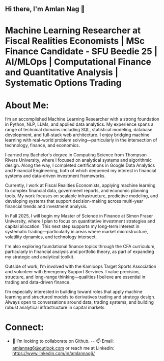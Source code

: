 ## Hi there, I'm Amlan Nag  👋

# Machine Learning Researcher at Fiscal Realities Economists | MSc Finance Candidate - SFU Beedie 25 | AI/MLOps | Computational Finance and Quantitative Analysis  | Systematic Options Trading

# About Me:

I’m an accomplished Machine Learning Researcher with a strong foundation in Python, NLP, LLMs, and applied data analytics. My experience spans a range of technical domains including SQL, statistical modeling, database development, and full-stack web architecture. I enjoy bridging machine learning with real-world problem solving—particularly in the intersection of technology, finance, and economics.

I earned my Bachelor's degree in Computing Science from Thompson Rivers University, where I focused on analytical systems and algorithmic design. Along the way, I completed certifications in Google Data Analytics and Financial Engineering, both of which deepened my interest in financial systems and data-driven investment frameworks.

Currently, I work at Fiscal Realities Economists, applying machine learning to complex financial data, government reports, and economic planning tools. My work focuses on scalable infrastructure, predictive modeling, and developing systems that support decision-making across multi-year financial trends and investment analysis.

In Fall 2025, I will begin my Master of Science in Finance at Simon Fraser University, where I plan to focus on quantitative investment strategies and capital allocation. This next step supports my long-term interest in systematic trading—particularly in areas where market microstructure, volatility dynamics, and technology intersect.

I'm also exploring foundational finance topics through the CFA curriculum, particularly in financial analysis and portfolio theory, as part of expanding my strategic and analytical toolkit.

Outside of work, I’m involved with the Kamloops Target Sports Association and volunteer with Emergency Support Services. I value precision, structure, and long-range thinking—qualities I believe are essential in trading and data-driven finance.

I’m especially interested in building toward roles that apply machine learning and structured models to derivatives trading and strategy design. Always open to conversations around data, trading systems, and building robust analytical infrastructure in capital markets.

# Connect: 
- 👯 I’m looking to collaborate on Github.
-- 📫 Email: amlannag6@outlook.com or reach me at Linkedln:  https://www.linkedin.com/in/amlannag6/    








